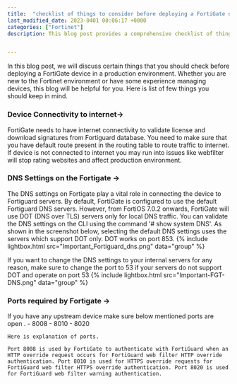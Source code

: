 ```yaml
---
title:  "checklist of things to consider before deploying a FortiGate device in a production environment"
last_modified_date: 2023-0401 00:06:17 +0000
categories: ["Fortinet"]
description: This blog post provides a comprehensive checklist of things to consider before deploying a FortiGate device in a production environment. The post covers key topics such as device connectivity to the internet, DNS settings on Fortigate, and the ports required by Fortigate. By following this checklist, you can ensure a smooth deployment process and avoid potential issues that could impact your production environment. The blog also includes helpful screenshots and explanations to make it easier for readers to understand the concepts discussed.


---
```


In this blog post, we will discuss certain things that you should check before deploying a FortiGate device in a production environment. Whether you are new to the Fortinet environment or have some experience managing devices, this blog will be helpful for you.
Here is list of few things you should keep in mind.

### Device Connectivity to internet->

FortiGate needs to have internet connectivity to validate license and download signatures from Fortiguard database. You need to make sure that you have default route present in the routing table to route traffic to internet. If device is not connected to internet you may run into  issues like webfilter will stop rating websites  and affect production environment.

### DNS Settings on the Fortigate ->

The DNS settings on Fortigate play a vital role in connecting the device to Fortiguard servers. By default, FortiGate is configured to use the default Fortiguard DNS servers. However, from FortiOS 7.0.2 onwards, FortiGate will use DOT (DNS over TLS) servers only for local DNS traffic. You can validate the DNS settings on the CLI using the command '# show system DNS'. As shown in the screenshot below, selecting the default DNS settings uses the  servers which support DOT only. DOT works on port 853.
{% include lightbox.html src="Important_Fortiguard_dns.png" data="group" %}

If you want to change the DNS settings to your internal servers for any reason, make sure to change the port to 53 if your servers do not support DOT and operate on port 53
{% include lightbox.html src="Important-FGT-DNS.png" data="group" %}
 
### Ports required by Fortigate ->
If you have any upstream device make sure below mentioned ports are open .
    - 8008 
    - 8010
    - 8020 

    Here is explanation of ports.

    Port 8008 is used by FortiGate to authenticate with FortiGuard when an HTTP override request occurs for FortiGuard web filter HTTP override authentication. Port 8010 is used for HTTPS override requests for FortiGuard web filter HTTPS override authentication. Port 8020 is used for FortiGuard web filter warning authentication.

